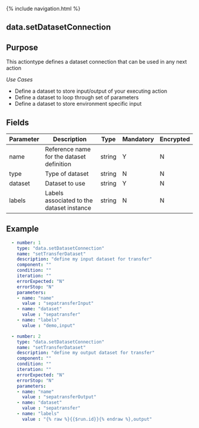 {% include navigation.html %}
## data.setDatasetConnection
## Purpose
This actiontype defines a dataset connection that can be used in any next action  

*Use Cases*
* Define a dataset to store input/output of your executing action
* Define a dataset to loop through set of parameters
* Define a dataset to store environment specific input

## Fields

|Parameter|Description|Type|Mandatory|Encrypted|
|---------|-----------|----|---------|---------|
|name|Reference name for the dataset definition|string|Y|N|
|type|Type of dataset|string|N|N|
|dataset|Dataset to use|string|Y|N|        
|labels|Labels associated to the dataset instance|string|N|N|

## Example
```yaml
  - number: 1
    type: "data.setDatasetConnection"
    name: "setTransferDataset"
    description: "define my input dataset for transfer"
    component: ""
    condition: ""
    iteration: ""
    errorExpected: "N"
    errorStop: "N"
    parameters:
    - name: "name"
      value : "sepatransferInput"
    - name: "dataset"
      value : "sepatransfer"
    - name: "labels"
      value : "demo,input"
```

```yaml
  - number: 2
    type: "data.setDatasetConnection"
    name: "setTransferDataset"
    description: "define my output dataset for transfer"
    component: ""
    condition: ""
    iteration: ""
    errorExpected: "N"
    errorStop: "N"
    parameters:
    - name: "name"
      value : "sepatransferOutput"
    - name: "dataset"
      value : "sepatransfer"
    - name: "labels"
      value : "{% raw %}{{$run.id}}{% endraw %},output"
```
